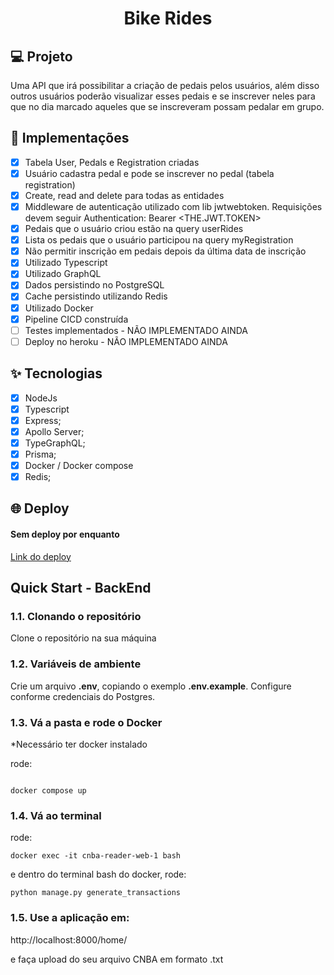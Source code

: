<h1 align="center">
  Bike Rides
</h1>

## 💻 Projeto

Uma API que irá possibilitar a criação de pedais pelos usuários, além disso outros usuários poderão visualizar esses pedais e se inscrever neles para que no dia marcado aqueles que se inscreveram possam pedalar em grupo.

## 🔨 Implementações

- [x] Tabela User, Pedals e Registration criadas
- [x] Usuário cadastra pedal e pode se inscrever no pedal (tabela registration)
- [x] Create, read and delete para todas as entidades
- [x] Middleware de autenticação utilizado com lib jwtwebtoken. Requisições devem seguir Authentication: Bearer <THE.JWT.TOKEN>
- [x] Pedais que o usuário criou estão na query userRides
- [x] Lista os pedais que o usuário participou na query myRegistration
- [x] Não permitir inscrição em pedais depois da última data de inscrição
- [x] Utilizado Typescript
- [x] Utilizado GraphQL
- [x] Dados persistindo no PostgreSQL
- [x] Cache persistindo utilizando Redis
- [x] Utilizado Docker
- [x] Pipeline CICD construída
- [ ] Testes implementados - NÃO IMPLEMENTADO AINDA
- [ ] Deploy no heroku - NÃO IMPLEMENTADO AINDA

## ✨ Tecnologias

- [x] NodeJs
- [x] Typescript
- [x] Express;
- [x] Apollo Server;
- [x] TypeGraphQL;
- [x] Prisma;
- [x] Docker / Docker compose
- [x] Redis;

## 🌐 Deploy

#### Sem deploy por enquanto

[Link do deploy]()

## Quick Start - BackEnd

### 1.1. Clonando o repositório

Clone o repositório na sua máquina

### 1.2. Variáveis de ambiente

Crie um arquivo **.env**, copiando o exemplo **.env.example**.
Configure conforme credenciais do Postgres.

### 1.3. Vá a pasta e rode o Docker

\*Necessário ter docker instalado

rode:

```

docker compose up

```

### 1.4. Vá ao terminal

rode:

```
docker exec -it cnba-reader-web-1 bash
```

e dentro do terminal bash do docker, rode:

```
python manage.py generate_transactions
```

### 1.5. Use a aplicação em:

http://localhost:8000/home/

e faça upload do seu arquivo CNBA em formato .txt